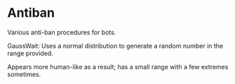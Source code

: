 # Antiban
Various anti-ban procedures for bots.


GaussWait:
Uses a normal distribution to generate a random number in the range provided.

Appears more human-like as a result; has a small range with a few extremes sometimes.
